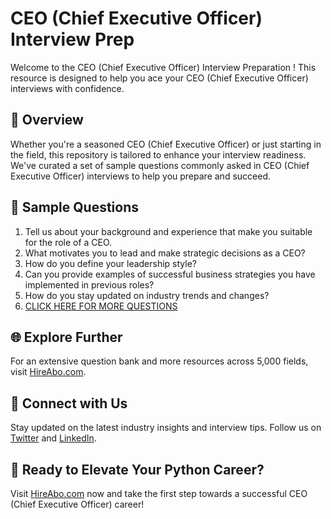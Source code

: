# CEO (Chief Executive Officer) Interview Prep

Welcome to the CEO (Chief Executive Officer) Interview Preparation ! This resource is designed to help you ace your CEO (Chief Executive Officer) interviews with confidence.

## 🚀 Overview

Whether you're a seasoned CEO (Chief Executive Officer) or just starting in the field, this repository is tailored to enhance your interview readiness. We've curated a set of sample questions commonly asked in CEO (Chief Executive Officer) interviews to help you prepare and succeed.

## 📝 Sample Questions

1. Tell us about your background and experience that make you suitable for the role of a CEO.
2. What motivates you to lead and make strategic decisions as a CEO?
3. How do you define your leadership style?
4. Can you provide examples of successful business strategies you have implemented in previous roles?
5. How do you stay updated on industry trends and changes?
6. [CLICK HERE FOR MORE QUESTIONS](https://hireabo.com/job/1_4_3/CEO%20Chief%20Executive%20Officer)

## 🌐 Explore Further

For an extensive question bank and more resources across 5,000 fields, visit [HireAbo.com](https://www.hireabo.com).

## 📱 Connect with Us

Stay updated on the latest industry insights and interview tips. Follow us on [Twitter](https://twitter.com/hireabo) and [LinkedIn](https://www.linkedin.com/in/hire-abo-3609972a8/).

## 🚀 Ready to Elevate Your Python Career?

Visit [HireAbo.com](https://www.hireabo.com) now and take the first step towards a successful CEO (Chief Executive Officer) career!